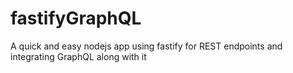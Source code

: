 # fastifyGraphQL
A quick and easy nodejs app using fastify for REST endpoints and integrating GraphQL along with it
